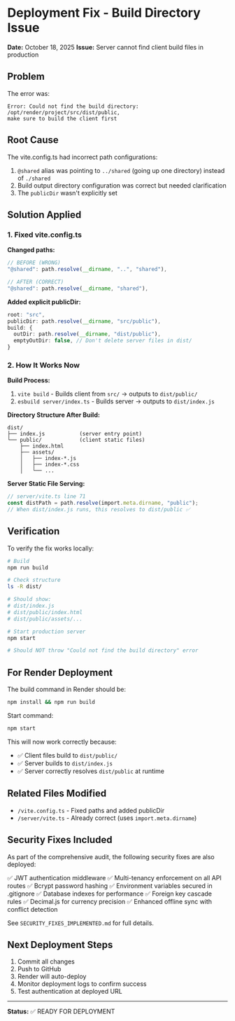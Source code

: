 # Deployment Fix - Build Directory Issue

**Date:** October 18, 2025
**Issue:** Server cannot find client build files in production

## Problem

The error was:
```
Error: Could not find the build directory: /opt/render/project/src/dist/public,
make sure to build the client first
```

## Root Cause

The vite.config.ts had incorrect path configurations:
1. `@shared` alias was pointing to `../shared` (going up one directory) instead of `./shared`
2. Build output directory configuration was correct but needed clarification
3. The `publicDir` wasn't explicitly set

## Solution Applied

### 1. Fixed vite.config.ts

**Changed paths:**
```typescript
// BEFORE (WRONG)
"@shared": path.resolve(__dirname, "..", "shared"),

// AFTER (CORRECT)
"@shared": path.resolve(__dirname, "shared"),
```

**Added explicit publicDir:**
```typescript
root: "src",
publicDir: path.resolve(__dirname, "src/public"),
build: {
  outDir: path.resolve(__dirname, "dist/public"),
  emptyOutDir: false, // Don't delete server files in dist/
}
```

### 2. How It Works Now

**Build Process:**
1. `vite build` - Builds client from `src/` → outputs to `dist/public/`
2. `esbuild server/index.ts` - Builds server → outputs to `dist/index.js`

**Directory Structure After Build:**
```
dist/
├── index.js           (server entry point)
└── public/            (client static files)
    ├── index.html
    ├── assets/
    │   ├── index-*.js
    │   ├── index-*.css
    │   └── ...
```

**Server Static File Serving:**
```typescript
// server/vite.ts line 71
const distPath = path.resolve(import.meta.dirname, "public");
// When dist/index.js runs, this resolves to dist/public ✅
```

## Verification

To verify the fix works locally:

```bash
# Build
npm run build

# Check structure
ls -R dist/

# Should show:
# dist/index.js
# dist/public/index.html
# dist/public/assets/...

# Start production server
npm start

# Should NOT throw "Could not find the build directory" error
```

## For Render Deployment

The build command in Render should be:
```bash
npm install && npm run build
```

Start command:
```bash
npm start
```

This will now work correctly because:
- ✅ Client files build to `dist/public/`
- ✅ Server builds to `dist/index.js`
- ✅ Server correctly resolves `dist/public` at runtime

## Related Files Modified

- `/vite.config.ts` - Fixed paths and added publicDir
- `/server/vite.ts` - Already correct (uses `import.meta.dirname`)

## Security Fixes Included

As part of the comprehensive audit, the following security fixes are also deployed:

✅ JWT authentication middleware
✅ Multi-tenancy enforcement on all API routes
✅ Bcrypt password hashing
✅ Environment variables secured in .gitignore
✅ Database indexes for performance
✅ Foreign key cascade rules
✅ Decimal.js for currency precision
✅ Enhanced offline sync with conflict detection

See `SECURITY_FIXES_IMPLEMENTED.md` for full details.

## Next Deployment Steps

1. Commit all changes
2. Push to GitHub
3. Render will auto-deploy
4. Monitor deployment logs to confirm success
5. Test authentication at deployed URL

---

**Status:** ✅ READY FOR DEPLOYMENT
